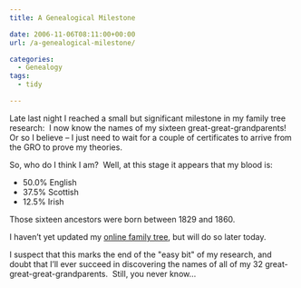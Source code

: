 ```yaml
---
title: A Genealogical Milestone

date: 2006-11-06T08:11:00+00:00
url: /a-genealogical-milestone/

categories:
  - Genealogy
tags:
  - tidy

---
```

<!--kg-card-begin: html-->

Late last night I reached a small but significant milestone in my family tree research:&nbsp; I now know the names of my sixteen great-great-grandparents!&nbsp; Or so I believe &#8211; I just need to wait for a couple of certificates to arrive from the GRO to prove my theories.

So, who do I think I am?&nbsp; Well, at this stage it appears that my blood is:

  * 50.0% English
  * 37.5% Scottish
  * 12.5% Irish

Those sixteen ancestors were born between 1829 and 1860.

I haven&#8217;t yet updated my [online family tree][1], but will do so later today.

I suspect that this marks the end of the "easy bit" of my research, and doubt that I&#8217;ll ever succeed in discovering the names of all of my 32 great-great-great-grandparents.&nbsp; Still, you never know&#8230;

<!--kg-card-end: html-->

 [1]: http://familytree.iannelson.uk